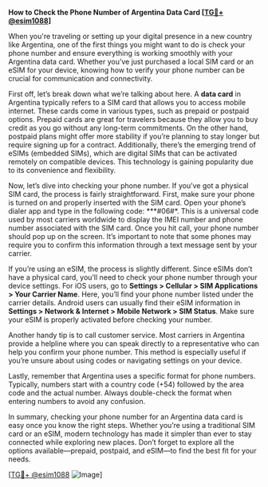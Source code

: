 **How to Check the Phone Number of Argentina Data Card [[TG💪+ @esim1088](https://t.me/s/esim1088)]**

When you're traveling or setting up your digital presence in a new country like Argentina, one of the first things you might want to do is check your phone number and ensure everything is working smoothly with your Argentina data card. Whether you’ve just purchased a local SIM card or an eSIM for your device, knowing how to verify your phone number can be crucial for communication and connectivity.

First off, let’s break down what we’re talking about here. A **data card** in Argentina typically refers to a SIM card that allows you to access mobile internet. These cards come in various types, such as prepaid or postpaid options. Prepaid cards are great for travelers because they allow you to buy credit as you go without any long-term commitments. On the other hand, postpaid plans might offer more stability if you’re planning to stay longer but require signing up for a contract. Additionally, there’s the emerging trend of eSIMs (embedded SIMs), which are digital SIMs that can be activated remotely on compatible devices. This technology is gaining popularity due to its convenience and flexibility.

Now, let’s dive into checking your phone number. If you’ve got a physical SIM card, the process is fairly straightforward. First, make sure your phone is turned on and properly inserted with the SIM card. Open your phone’s dialer app and type in the following code: **\*#06#\*. This is a universal code used by most carriers worldwide to display the IMEI number and phone number associated with the SIM card. Once you hit call, your phone number should pop up on the screen. It’s important to note that some phones may require you to confirm this information through a text message sent by your carrier.

If you’re using an eSIM, the process is slightly different. Since eSIMs don’t have a physical card, you’ll need to check your phone number through your device settings. For iOS users, go to **Settings > Cellular > SIM Applications > Your Carrier Name**. Here, you’ll find your phone number listed under the carrier details. Android users can usually find their eSIM information in **Settings > Network & Internet > Mobile Network > SIM Status**. Make sure your eSIM is properly activated before checking your number.

Another handy tip is to call customer service. Most carriers in Argentina provide a helpline where you can speak directly to a representative who can help you confirm your phone number. This method is especially useful if you’re unsure about using codes or navigating settings on your device.

Lastly, remember that Argentina uses a specific format for phone numbers. Typically, numbers start with a country code (+54) followed by the area code and the actual number. Always double-check the format when entering numbers to avoid any confusion.

In summary, checking your phone number for an Argentina data card is easy once you know the right steps. Whether you’re using a traditional SIM card or an eSIM, modern technology has made it simpler than ever to stay connected while exploring new places. Don’t forget to explore all the options available—prepaid, postpaid, and eSIM—to find the best fit for your needs.

[[TG💪+ @esim1088](https://t.me/s/esim1088) ![Image](https://i.postimg.cc/Y0z9fWf4/image.png)]
